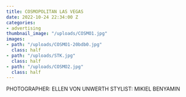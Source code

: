 ```yaml
---
title: COSMOPOLITAN LAS VEGAS
date: 2022-10-24 22:34:00 Z
categories:
- advertising
thumbnail_image: "/uploads/COSMO1.jpg"
images:
- path: "/uploads/COSMO1-20bdb0.jpg"
  class: half
- path: "/uploads/STK.jpg"
  class: half
- path: "/uploads/COSMO2.jpg"
  class: half
---
```


PHOTOGRAPHER: ELLEN VON UNWERTH
STYLIST: MIKIEL BENYAMIN
